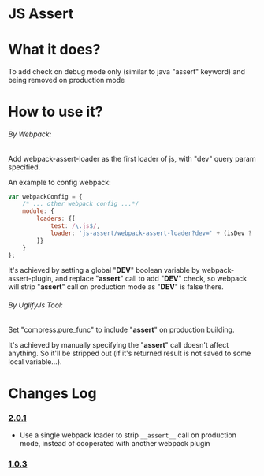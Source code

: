 # JS Assert

# What it does?

To add check on debug mode only (similar to java "assert" keyword) and being removed on production mode

# How to use it?

###### By Webpack:

Add webpack-assert-loader as the first loader of js, with "dev" query param specified.

An example to config webpack:

```javascript
var webpackConfig = {
    /* ... other webpack config ...*/
    module: {
        loaders: {[
            test: /\.js$/,
            loader: 'js-assert/webpack-assert-loader?dev=' + (isDev ? 'true' : 'false')
        ]}
    }
};
```

It's achieved by setting a global "__DEV__" boolean variable by webpack-assert-plugin,
and replace "__assert__" call to add "__DEV__" check,
so webpack will strip "__assert__" call on production mode as "__DEV__" is false there.

###### By UglifyJs Tool:

Set "compress.pure_func" to include "__assert__" on production building.

It's achieved by manually specifying the "__assert__" call doesn't affect anything.
So it'll be stripped out (if it's returned result is not saved to some local variable...).

# Changes Log

### [2.0.1](https://github.com/adventure-yunfei/js-assert/compare/1.0.3...2.0.1)

- Use a single webpack loader to strip `__assert__` call on production mode, instead of cooperated with another webpack plugin

### [1.0.3](https://github.com/adventure-yunfei/js-assert/tree/1.0.3)
